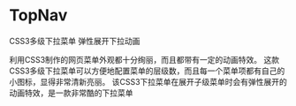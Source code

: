 # TopNav

CSS3多级下拉菜单 弹性展开下拉动画


利用CSS3制作的网页菜单外观都十分绚丽，而且都带有一定的动画特效。
这款CSS3多级下拉菜单可以方便地配置菜单的层级数，而且每一个菜单项都有自己的小图标，显得非常清新亮丽。
该CSS3下拉菜单在展开子级菜单时会有弹性展开的动画特效，是一款非常酷的下拉菜单
